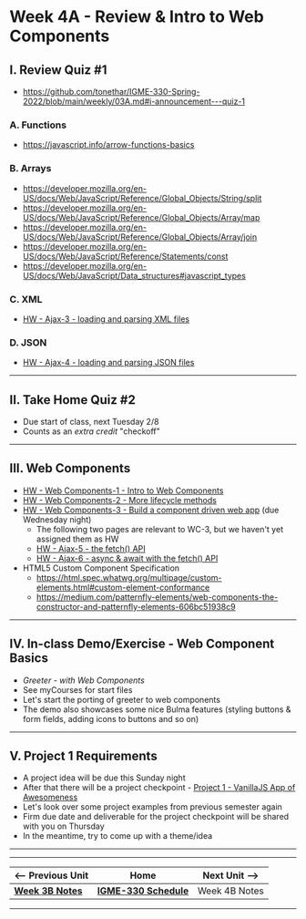 # Week 4A - Review & Intro to Web Components

## I. Review Quiz #1
- https://github.com/tonethar/IGME-330-Spring-2022/blob/main/weekly/03A.md#i-announcement---quiz-1

### A. Functions
- https://javascript.info/arrow-functions-basics

### B. Arrays
- https://developer.mozilla.org/en-US/docs/Web/JavaScript/Reference/Global_Objects/String/split
- https://developer.mozilla.org/en-US/docs/Web/JavaScript/Reference/Global_Objects/Array/map
- https://developer.mozilla.org/en-US/docs/Web/JavaScript/Reference/Global_Objects/Array/join
- https://developer.mozilla.org/en-US/docs/Web/JavaScript/Reference/Statements/const
- https://developer.mozilla.org/en-US/docs/Web/JavaScript/Data_structures#javascript_types

### C. XML
- [HW - Ajax-3 - loading and parsing XML files](https://github.com/tonethar/IGME-330-Master/blob/master/notes/HW-ajax-3.md#ii-about-xml)

### D. JSON
- [HW - Ajax-4 - loading and parsing JSON files](https://github.com/tonethar/IGME-330-Master/blob/master/notes/HW-ajax-4.md)

<hr>

## II. Take Home Quiz #2

- Due start of class, next Tuesday 2/8
- Counts as an *extra credit* "checkoff"

<hr>

## III. Web Components

- [HW - Web Components-1 - Intro to Web Components](https://github.com/tonethar/IGME-330-Master/blob/master/notes/HW-wc-1.md)
- [HW - Web Components-2 - More lifecycle methods](https://github.com/tonethar/IGME-330-Master/blob/master/notes/HW-wc-2.md)
- [HW - Web Components-3 - Build a component driven web app](https://github.com/tonethar/IGME-330-Master/blob/master/notes/HW-wc-3.md) (due Wednesday night)
  - The following two pages are relevant to WC-3, but we haven't yet assigned them as HW
  - [HW - Ajax-5 - the fetch() API](https://github.com/tonethar/IGME-330-Master/blob/master/notes/HW-ajax-5.md)
  - [HW - Ajax-6 - async & await with the fetch() API](https://github.com/tonethar/IGME-330-Master/blob/master/notes/HW-ajax-6.md)
- HTML5 Custom Component Specification
  - https://html.spec.whatwg.org/multipage/custom-elements.html#custom-element-conformance
  - https://medium.com/patternfly-elements/web-components-the-constructor-and-patternfly-elements-606bc51938c9

<hr>

## IV. In-class Demo/Exercise - Web Component Basics

- *Greeter - with Web Components*
- See myCourses for start files
- Let's start the porting of greeter to web components
- The demo also showcases some nice Bulma features (styling buttons & form fields, adding icons to buttons and so on)

<hr>

## V. Project 1 Requirements

- A project idea will be due this Sunday night
- After that there will be a project checkpoint - [Project 1 - VanillaJS App of Awesomeness](https://github.com/tonethar/IGME-330-Spring-2022/blob/main/projects/project-1.md)
- Let's look over some project examples from previous semester again
- Firm due date and deliverable for the project checkpoint will be shared with you on Thursday
- In the meantime, try to come up with a theme/idea


<hr><hr>

| <-- Previous Unit | Home | Next Unit -->
| --- | --- | --- 
| [**Week 3B Notes**](03B.md)     |  [**IGME-330 Schedule**](../schedule.md) | Week 4B Notes

<hr>
